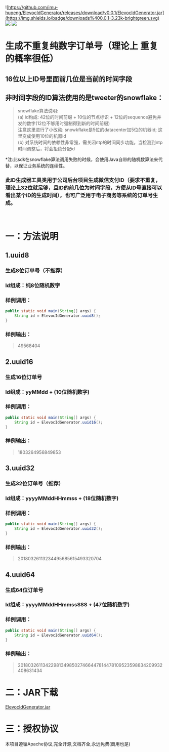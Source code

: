 ![https://github.com/imu-hupeng/ElevocIdGenerator/releases/download/v0.0.1/ElevocIdGenerator.jar](https://img.shields.io/badge/downloads%400.0.1-3.23k-brightgreen.svg)
![](https://img.shields.io/hexpm/l/plug.svg)
![](https://img.shields.io/badge/version-0.0.1-yellow.svg)
# 生成不重复纯数字订单号（理论上 重复的概率很低）
## 16位以上ID号里面前几位是当前的时间字段
## 非时间字段的ID算法使用的是tweeter的snowflake：
> snowflake算法说明:<br>
>   (a) id构成: 42位的时间前缀 + 10位的节点标识 + 12位的sequence避免并发的数字(12位不够用时强制得到新的时间前缀)<br>
>       注意这里进行了小改动: snowkflake是5位的datacenter加5位的机器id; 这里变成使用10位的机器id<br>
>   (b) 对系统时间的依赖性非常强，需关闭ntp的时间同步功能。当检测到ntp时间调整后，将会拒绝分配id<br>

*注:此sdk在snowflake算法调用失败的时候，会使用Java自带的随机数算法来代替，以保证业务系统的连续性。
### 此ID生成器工具类用于公司后台项目生成微信支付ID（要求不重复，理论上32位就足够，且ID的前几位为时间字段，方便从ID号直接可以看出某个ID的生成时间），也可广泛用于电子商务等系统的订单号生成。

<br>

# 一：方法说明
## 1.uuid8
### 生成8位订单号（不推荐）
### Id组成：纯8位随机数字
### 样例调用：
```java
public static void main(String[] args) {
    String id = ElevocIdGenerator.uuid8();
}
```
### 样例输出：
> 49568404

## 2.uuid16
### 生成16位订单号
### Id组成：yyMMdd + (10位随机数字)
### 样例调用：
```java
public static void main(String[] args) {
    String id = ElevocIdGenerator.uuid16();
}
```
### 样例输出：
> 1803264956849853

## 3.uuid32
### 生成32位订单号（推荐）
### Id组成：yyyyMMddHHmmss + (18位随机数字)
### 样例调用：
```java
public static void main(String[] args) {
    String id = ElevocIdGenerator.uuid32();
}
```
### 样例输出：
> 20180326113234495685615493320704

## 4.uuid64
### 生成64位订单号
### Id组成：yyyyMMddHHmmssSSS + (47位随机数字)
### 样例调用：
```java
public static void main(String[] args) {
    String id = ElevocIdGenerator.uuid64();
}
```
### 样例输出：
> 2018032611342298134985027466447814478109523598834209932408631434

# 二：JAR下载
[ElevocIdGenerator.jar](https://github.com/imu-hupeng/ElevocIdGenerator/releases/download/v0.0.1/ElevocIdGenerator.jar)

# 三：授权协议
本项目遵循Apache协议,完全开源,文档齐全,永远免费(商用也是)
